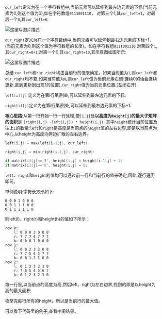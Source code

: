 `cur_left`定义为在一个字符数组中,当前元素可以延伸到最左边元素的下标(当前元素为0,则这个值为0),如在字符数组`0111001110`， 对第三个1,其`cur_left=1`，对最后一个`0`,其`cur_left=0`: 

![这里写图片描述](http://img.blog.csdn.net/20170315170530181?watermark/2/text/aHR0cDovL2Jsb2cuY3Nkbi5uZXQvbWF4aWFvdGlhb3Rp/font/5a6L5L2T/fontsize/400/fill/I0JBQkFCMA==/dissolve/70/gravity/SouthEast)

`cur_right`定义为在一个字符数组中,当前元素可以延伸到最右边元素的下标+1，(当前元素为0,则这个值为字符数组的长度)。如在字符数组`0111001110`,对第四个`1`,其`cur_right=8+1`,对第一个0,其`cur_right=10`,其示意图如图所示:

![这里写图片描述](http://img.blog.csdn.net/20170315170540364?watermark/2/text/aHR0cDovL2Jsb2cuY3Nkbi5uZXQvbWF4aWFvdGlhb3Rp/font/5a6L5L2T/fontsize/400/fill/I0JBQkFCMA==/dissolve/70/gravity/SouthEast)

总结:`cur_left`和`cur_right`均由当前行的值来确定。如果当前值为`1`,则`cur_left`和`cur_right`均不变;如果当前值为`0`,则`cur_left`值为当前元素右侧(连续0的话会连续更新,直到更新到出现1的位置),`cur_right`值为当前元素位置.(左闭右开)



`left[i][j]` 定义为在第i行第j列处,可以延伸到最左边元素的下标。

`right[i][j]`定义为在第i行第j列处,可以延伸到最右边元素的下标+1.



**核心思路**:从第一行开始一行一行处理,使`[i,j]`处**以高度为`height[j]`的最大子矩阵的面积**是 `(right(i,j) -left(i,j)) * height(i,j)`. 其中`height`统计当前位置及往上`1`的数量;`left`和`right`是高度是当前点的`height`值的左右边界,即是以当前点为中心,以height为高度向两边扩散的左右边界。

```c
left(i,j) = max(left(i-1,j), cur_left)

right(i,j) = min(right(i-1,j), cur_right)

if matrix[i][j]=='1', height(i,j) = height(i-1,j) + 1;
if matrix[i][j]=='0', height(i,j) = 0;
```

`left`、`right`和`height`的值均可以通过前一行和当前行的值来确定,因此,逐行遍历即可。



举例说明:字符长方形如下:

```
0 0 0 1 0 0 0 
0 0 1 1 1 0 0 
0 1 1 1 1 1 0
```

则left(l)、right(r)和height(h)的值如下所示：

```
row 0:
    l: 0 0 0 3 0 0 0
    r: 7 7 7 4 7 7 7
    h: 0 0 0 1 0 0 0
row 1:
    l: 0 0 2 3 2 0 0
    r: 7 7 5 4 5 7 7 
    h: 0 0 1 2 1 0 0 
row 2:
    l: 0 1 2 3 2 1 0
    r: 7 6 5 4 5 6 7
    h: 0 1 2 3 2 1 0
```



每一行里,以当前点的高度为高,然后left、right为左右边界,找到的即是以height为高的最大面积

枚举完每行所有的height，所以是当前行的最大值。

可以看下代码里的例子,查看中间结果。